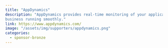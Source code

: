 ```yaml
---
title: "AppDynamics"
description: "AppDynamics provides real-time monitoring of your applications to detect anomalies and keep your
business running smoothly."
link: https://www.appdynamics.com/
image: "/assets/img/supporters/appdynamics.png"
categories:
  - sponsor-bronze
---
```


